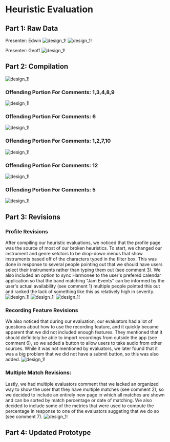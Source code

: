 # Heuristic Evaluation
## Part 1: Raw Data
Presenter: Edwin
![design_1!](/img/Heuristic-Eval-1.JPG)
![design_1!](/img/Heuristic-Eval-2.JPG)

Presenter: Geoff
![design_1!](/img/Heuristic-Eval-3.JPG)


## Part 2: Compilation

![design_1!](/img/HeuristicTable.PNG)


### Offending Portion For Comments: 1,3,4,8,9

![design_1!](/img/paper-proto-profile.JPG)


### Offending Portion For Comments: 6

![design_1!](/img/paper-proto-record.JPG)


### Offending Portion For Comments: 1,2,7,10

![design_1!](/img/paper-proto-match.JPG)


### Offending Portion For Comments: 12

![design_1!](/img/paper-proto-band.JPG)


### Offending Portion For Comments: 5

![design_1!](/img/paper-proto-prep.JPG)


## Part 3: Revisions

### Profile Revisions
After compiling our heuristic evaluations, we noticed that the profile page was the source of most of our broken heuristics. To start, we changed our instrument and genre selctors to be drop-down menus that show instruments based off of the characters typed in the filter box. This was done in response to several people pointing out that we should have users select their instruments rather than typing them out (see comment 3). We also included an option to sync Harmonee to the user's prefered calendar application so that the band matching "Jam Events" can be informed by the user's actual availability (see comment 1) multiple people pointed this out and ranked the lack of something like this as relatively high in severity.
![design_1!](/img/Heuristic-Instrument-Edit.JPG)
![design_1!](/img/Heuristic-Genre-Edit.JPG)
![design_1!](/img/Heuristic-Schedule-Edit.JPG)

### Recording Feature Revisions
We also noticed that during our evaluation, our evaluators had a lot of questions about how to use the recording feature, and it quickly became apparent that we did not included enough features. They mentioned that it should definitely be able to import recordings from outside the app (see comment 6), so we added a button to allow users to take audio from other sources. While it was not mentioned by evaluators, we later found that it was a big problem that we did not have a submit button, so this was also added.
![design_1!](/img/Heuristic-Record-Edit.JPG)

### Multiple Match Revisions:
Lastly, we had multiple evaluators comment that we lacked an organized way to show the user that they have multiple matches (see comment 2), so we decided to include an entirely new page in which all matches are shown and can be sorted by match percentage or date of matching. We also decided to include some of the metrics that were used to compute the percentage in response to one of the evaluators suggeting that we do so (see comment 7).
![design_1!](/img/Heuristic-Matches.JPG)

## Part 4: Updated Prototype



